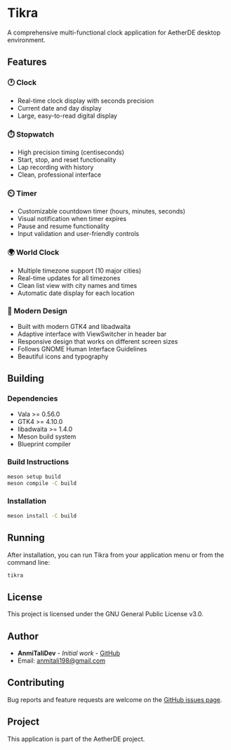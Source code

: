 # Tikra

A comprehensive multi-functional clock application for AetherDE desktop environment.

## Features

### 🕐 Clock
- Real-time clock display with seconds precision
- Current date and day display
- Large, easy-to-read digital display

### ⏱️ Stopwatch
- High precision timing (centiseconds)
- Start, stop, and reset functionality
- Lap recording with history
- Clean, professional interface

### ⏲️ Timer
- Customizable countdown timer (hours, minutes, seconds)
- Visual notification when timer expires
- Pause and resume functionality
- Input validation and user-friendly controls

### 🌍 World Clock
- Multiple timezone support (10 major cities)
- Real-time updates for all timezones
- Clean list view with city names and times
- Automatic date display for each location

### 🎨 Modern Design
- Built with modern GTK4 and libadwaita
- Adaptive interface with ViewSwitcher in header bar
- Responsive design that works on different screen sizes
- Follows GNOME Human Interface Guidelines
- Beautiful icons and typography

## Building

### Dependencies

- Vala >= 0.56.0
- GTK4 >= 4.10.0
- libadwaita >= 1.4.0
- Meson build system
- Blueprint compiler

### Build Instructions

```bash
meson setup build
meson compile -C build
```

### Installation

```bash
meson install -C build
```

## Running

After installation, you can run Tikra from your application menu or from the command line:

```bash
tikra
```

## License

This project is licensed under the GNU General Public License v3.0.

## Author

- **AnmiTaliDev** - *Initial work* - [GitHub](https://github.com/NurOS-Linux/tikra)
- Email: anmitali198@gmail.com

## Contributing

Bug reports and feature requests are welcome on the [GitHub issues page](https://github.com/NurOS-Linux/tikra/issues).

## Project

This application is part of the AetherDE project.